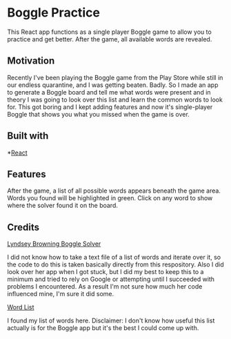 # Boggle Practice

This React app functions as a single player Boggle game to allow you to practice and get better. After the game, all available words are revealed.

## Motivation

Recently I've been playing the Boggle game from the Play Store while still in our endless quarantine, and I was getting beaten. Badly. So I made an app to generate a Boggle board and tell me what words were present and in theory I was going to look over this list and learn the common words to look for. This got boring and I kept adding features and now it's single-player Boggle that shows you what you missed when the game is over.

## Built with

*[React](https://www.reactjs.org)

## Features

After the game, a list of all possible words appears beneath the game area. Words you found will be highlighted in green. Click on any word to show where the solver found it on the board.

## Credits

[Lyndsey Browning Boggle Solver](https://github.com/lyndseybrowning/boggle-solver)

I did not know how to take a text file of a list of words and iterate over it, so the code to do this is taken basically directly from this respository. Also I did look over her app when I got stuck, but I did my best to keep this to a minimum and tried to rely on Google or attempting until I succeeded with problems I encountered. As a result I'm not sure how much her code influenced mine, I'm sure it did some. 

[Word List](http://www.gwicks.net/dictionaries.htm)

I found my list of words here. Disclaimer: I don't know how useful this list actually is for the Boggle app but it's the best I could come up with.
